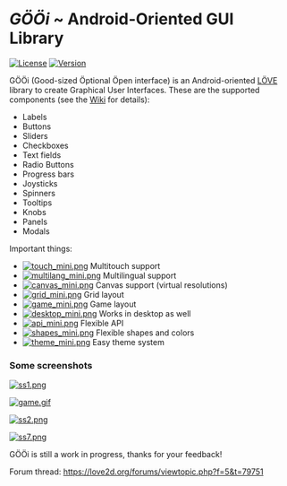 # _GÖÖi_ ~ Android-Oriented GUI Library

[![License](http://img.shields.io/:license-MIT-blue.svg)](https://github.com/tavuntu/gooi/blob/master/LICENSE.md)
[![Version](http://img.shields.io/:version-0.0.1-green.svg)](https://github.com/tavuntu/gooi/blob/master/README.md)

GÖÖi (Good-sized Öptional Öpen interface) is an Android-oriented [LÖVE](https://love2d.org/) library to create Graphical User Interfaces. These are the supported components (see the [Wiki](https://github.com/tavuntu/gooi/wiki) for details):

* Labels
* Buttons
* Sliders
* Checkboxes
* Text fields
* Radio Buttons
* Progress bars
* Joysticks
* Spinners
* Tooltips
* Knobs
* Panels
* Modals

Important things:

* [![touch_mini.png](https://s11.postimg.org/jyptsc1z7/touch_mini.png)](https://postimg.org/image/j971fz1fj/) Multitouch support
* [![multilang_mini.png](https://s17.postimg.org/gs69hvsdr/multilang_mini.png)](https://postimg.org/image/yi7y2x5yj/) Multilingual support
* [![canvas_mini.png](https://s22.postimg.org/mfctkzoy9/canvas_mini.png)](https://postimg.org/image/64cpoocgd/) Canvas support (virtual resolutions)
* [![grid_mini.png](https://s11.postimg.org/ndbg9r3k3/grid_mini.png)](https://postimg.org/image/rz7ki3p33/) Grid layout 
* [![game_mini.png](https://s13.postimg.org/4df2wj48n/game_mini.png)](https://postimg.org/image/kbnsmnygj/) Game layout
* [![desktop_mini.png](https://s15.postimg.org/7k03xbsiz/desktop_mini.png)](https://postimg.org/image/kbea3u2av/) Works in desktop as well
* [![api_mini.png](https://s11.postimg.org/qmudcpq83/api_mini.png)](https://postimg.org/image/99k2xuuwv/) Flexible API
* [![shapes_mini.png](https://s13.postimg.org/4oi73j13b/shapes_mini.png)](https://postimg.org/image/gqdkxoabn/) Flexible shapes and colors
* [![theme_mini.png](https://s3.postimg.org/3kob6oir7/theme_mini.png)](https://postimg.org/image/vkseqym7j/) Easy theme system

### Some screenshots

[![ss1.png](https://s23.postimg.org/5fp9xdi9n/ss1.png)](https://postimg.org/image/yuuy6dmt3/)

[![game.gif](https://s27.postimg.org/aq69b3q4z/game.gif)](https://postimg.org/image/h3vcecv0v/)

[![ss2.png](https://s24.postimg.org/xnpe6zyb9/ss2.png)](https://postimg.org/image/8ufu6cfap/)

[![ss7.png](https://s29.postimg.org/5kdcwx753/ss7.png)](https://postimg.org/image/69w59a7oj/)

GÖÖi is still a work in progress, thanks for your feedback!

Forum thread: https://love2d.org/forums/viewtopic.php?f=5&t=79751
